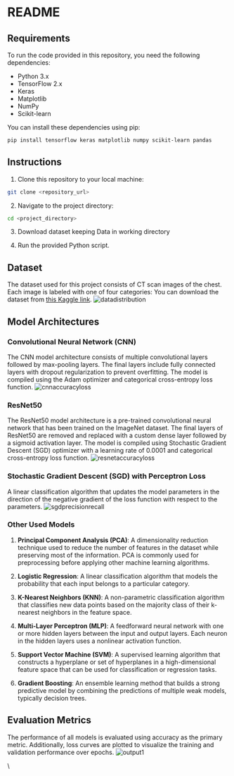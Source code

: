 # README

## Requirements

To run the code provided in this repository, you need the following dependencies:

- Python 3.x
- TensorFlow 2.x
- Keras
- Matplotlib
- NumPy
- Scikit-learn

You can install these dependencies using pip:

```bash
pip install tensorflow keras matplotlib numpy scikit-learn pandas 
```

## Instructions

1. Clone this repository to your local machine:

```bash
git clone <repository_url>
```

2. Navigate to the project directory:

```bash
cd <project_directory>
```
3. Download dataset keeping Data in working directory

4. Run the provided Python script.

## Dataset

The dataset used for this project consists of CT scan images of the chest. Each image is labeled with one of four categories: You can download the dataset from [this Kaggle link](https://www.kaggle.com/datasets/mohamedhanyyy/chest-ctscan-images/data).
![datadistribution](https://github.com/parthrastogicoder/Cancer_Detection_Ct_Scan/assets/119072596/874a0319-473b-4889-ad0a-75d1a2099b12)


## Model Architectures

### Convolutional Neural Network (CNN)

The CNN model architecture consists of multiple convolutional layers followed by max-pooling layers. The final layers include fully connected layers with dropout regularization to prevent overfitting. The model is compiled using the Adam optimizer and categorical cross-entropy loss function.
![cnnaccuracyloss](https://github.com/parthrastogicoder/Cancer_Detection_Ct_Scan/assets/119072596/5b91d123-5ccb-4435-8e00-116f55247d13)


### ResNet50

The ResNet50 model architecture is a pre-trained convolutional neural network that has been trained on the ImageNet dataset. The final layers of ResNet50 are removed and replaced with a custom dense layer followed by a sigmoid activation layer. The model is compiled using Stochastic Gradient Descent (SGD) optimizer with a learning rate of 0.0001 and categorical cross-entropy loss function.
![resnetaccuracyloss](https://github.com/parthrastogicoder/Cancer_Detection_Ct_Scan/assets/119072596/cd6f381a-2a79-4e7a-a712-75ba7f0dd85f)


### Stochastic Gradient Descent (SGD) with Perceptron Loss

A linear classification algorithm that updates the model parameters in the direction of the negative gradient of the loss function with respect to the parameters.
![sgdprecisionrecall](https://github.com/parthrastogicoder/Cancer_Detection_Ct_Scan/assets/119072596/ef59c6b9-49f2-4500-9148-35d4dfb8af50)


### Other Used Models

1. **Principal Component Analysis (PCA)**: A dimensionality reduction technique used to reduce the number of features in the dataset while preserving most of the information. PCA is commonly used for preprocessing before applying other machine learning algorithms.

2. **Logistic Regression**: A linear classification algorithm that models the probability that each input belongs to a particular category.

3. **K-Nearest Neighbors (KNN)**: A non-parametric classification algorithm that classifies new data points based on the majority class of their k-nearest neighbors in the feature space.

4. **Multi-Layer Perceptron (MLP)**: A feedforward neural network with one or more hidden layers between the input and output layers. Each neuron in the hidden layers uses a nonlinear activation function.

5. **Support Vector Machine (SVM)**: A supervised learning algorithm that constructs a hyperplane or set of hyperplanes in a high-dimensional feature space that can be used for classification or regression tasks.

6. **Gradient Boosting**: An ensemble learning method that builds a strong predictive model by combining the predictions of multiple weak models, typically decision trees.

## Evaluation Metrics

The performance of all models is evaluated using accuracy as the primary metric. Additionally, loss curves are plotted to visualize the training and validation performance over epochs.
![output1](https://github.com/parthrastogicoder/Cancer_Detection_Ct_Scan/assets/119072596/13cc257b-2095-4d30-b4a2-1c89aa0d9f89)


\
